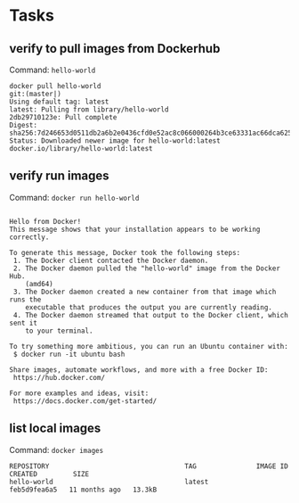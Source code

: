 # Tasks
## verify to pull images from Dockerhub
Command: `hello-world`

```
docker pull hello-world                                                                                                                                   git:(master|) 
Using default tag: latest
latest: Pulling from library/hello-world
2db29710123e: Pull complete 
Digest: sha256:7d246653d0511db2a6b2e0436cfd0e52ac8c066000264b3ce63331ac66dca625
Status: Downloaded newer image for hello-world:latest
docker.io/library/hello-world:latest
```
## verify run images
Command: `docker run hello-world`
```

Hello from Docker!
This message shows that your installation appears to be working correctly.

To generate this message, Docker took the following steps:
 1. The Docker client contacted the Docker daemon.
 2. The Docker daemon pulled the "hello-world" image from the Docker Hub.
    (amd64)
 3. The Docker daemon created a new container from that image which runs the
    executable that produces the output you are currently reading.
 4. The Docker daemon streamed that output to the Docker client, which sent it
    to your terminal.

To try something more ambitious, you can run an Ubuntu container with:
 $ docker run -it ubuntu bash

Share images, automate workflows, and more with a free Docker ID:
 https://hub.docker.com/

For more examples and ideas, visit:
 https://docs.docker.com/get-started/

```
## list local images
Command: `docker images`
```                                                                                                                                          git:(master|✚1 
REPOSITORY                                  TAG               IMAGE ID       CREATED         SIZE
hello-world                                 latest            feb5d9fea6a5   11 months ago   13.3kB
```